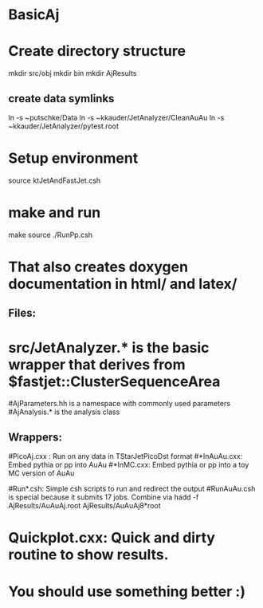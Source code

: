 # BasicAj

# Create directory structure #

mkdir src/obj
mkdir bin
mkdir AjResults

## create data symlinks ##
ln -s ~putschke/Data
ln -s ~kkauder/JetAnalyzer/CleanAuAu
ln -s ~kkauder/JetAnalyzer/pytest.root

# Setup environment #
source ktJetAndFastJet.csh

# make and run #
make
source ./RunPp.csh


# That also creates doxygen documentation in html/ and latex/

## Files: ##
# src/JetAnalyzer.* is the basic wrapper that derives from $fastjet::ClusterSequenceArea
#AjParameters.hh is a namespace with commonly used parameters
#AjAnalysis.* is the analysis class

## Wrappers: ##
#PicoAj.cxx : Run on any data in TStarJetPicoDst format
#*InAuAu.cxx: Embed pythia or pp into AuAu
#*InMC.cxx: Embed pythia or pp into a toy MC version of AuAu

#Run*.csh: Simple csh scripts to run and redirect the output
#RunAuAu.csh is special because it submits 17 jobs. Combine via
hadd -f AjResults/AuAuAj.root AjResults/AuAuAj8*root

# Quickplot.cxx: Quick and dirty routine to show results.
# You should  use something better :)













